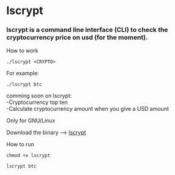 # lscrypt

### lscrypt is a command line interface (CLI) to check the cryptocurrency price on usd (for the moment).

How to work  

    ./lscrypt <CRYPTO>
  
For example:  

    ./lscrypt btc

comming soon on lscrypt:  
  -Cryptocurrency top ten  
  -Calculate cryptocurrency amount when you give a USD amount

Only for GNU/Linux

Download the binary --> [lscrypt](https://github.com/bronxi47/lscrypt/raw/main/target/release/lscrypt)

How to run

    chmod +x lscrypt

    lscrypt btc
    
